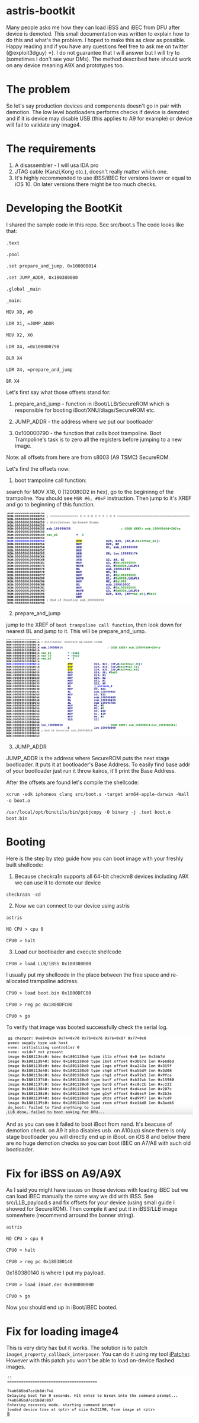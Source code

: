 # astris-bootkit
Many people asks me how they can load iBSS and iBEC from DFU after device is demoted. This small documentation was written to explain how to do this and what's the problem. I hoped to make this as clear as possible. Happy reading and if you have any questions feel free to ask me on twitter (@exploit3dguy) =). I do not guarantee that I will answer but I will try to (sometimes I don't see your DMs). The method described here should work on any device meaning A9X and prototypes too.
# The problem
So let's say production devices and components doesn't go in pair with demotion. The low level bootloaders performs checks if device is demoted and if it is device may disable USB (this applies to A9 for example) or device will fail to validate any image4. 
# The requirements
1. A disassembler - I will usa IDA pro
2. JTAG cable (Kanzi,Kong etc.), doesn't really matter which one.
3. It's highly recommended to use iBSS/iBEC for versions lower or equal to iOS 10. On later versions there might be too much checks.
# Developing the BootKit 
I shared the sample code in this repo. See src/boot.s
The code looks like that:

`.text`

`.pool`


`.set prepare_and_jump, 0x10000B014`

`.set JUMP_ADDR, 0x180380000`


`.global _main`

`_main:`

`MOV X0, #0`

`LDR X1, =JUMP_ADDR`

`MOV X2, X0`

`LDR X4, =0x100000790`

`BLR X4`

`LDR X4, =prepare_and_jump`

`BR X4`

Let's first say what those offsets stand for:

1. prepare_and_jump - function in iBoot/LLB/SecureROM which is responsible for booting iBoot/XNU/diags/SecureROM etc.

2. JUMP_ADDR - the address where we put our bootloader

3. 0x100000790 - the function that calls boot trampoline. Boot Trampoline's task is to zero all the registers before jumping to a new image.

Note: all offsets from here are from s8003 (A9 TSMC) SecureROM.

Let's find the offsets now:

1. boot trampoline call function:

search for MOV X18, 0 (120080D2 in hex), go to the begininng of the trampoline. You should see `MSR #6, #0xF` instruction. Then jump to it's XREF and go to beginning of this function.

![](img/img1.png)

2. prepare_and_jump

jump to the XREF of `boot trampoline call function`, then look down for nearest BL and jump to it. This will be prepare_and_jump.

![](img/img2.png)

3. JUMP_ADDR 

JUMP_ADDR is the address where SecureROM puts the next stage bootloader. It puts it at bootloader's Base Address. To easily find base addr of your bootloader just run it throw kairos, it'll print the Base Address.

After the offsets are found let's compile the shellcode:

`xcrun -sdk iphoneos clang src/boot.s -target arm64-apple-darwin -Wall -o boot.o`

`/usr/local/opt/binutils/bin/gobjcopy -O binary -j .text boot.o boot.bin`

# Booting 

Here is the step by step guide how you can boot image with your freshly built shellcode:

1. Because checkra1n supports all 64-bit checkm8 devices including A9X we can use it to demote our device

`checkra1n -cd`

2. Now we can connect to our device using astris

`astris`

`NO CPU > cpu 0`

`CPU0 > halt`

3. Load our bootloader and execute shellcode

`CPU0 > load LLB/iBSS 0x180380000`

I usually put my shellcode in the place between the free space and re-allocated trampoline address.

`CPU0 > load boot.bin 0x1800DFC00`

`CPU0 > reg pc 0x1800DFC00`

`CPU0 > go`

To verify that image was booted successfully check the serial log.

![](img/img3.png)

And as you can see it failed to boot iBoot from nand. It's beacuse of demotion check. on A9 it also disables usb. on A10(up) since there is only stage bootloader you will directly end up in iBoot. on iOS 8 and below there are no huge demotion checks so you can boot iBEC on A7/A8 with such old bootloader. 


# Fix for iBSS on A9/A9X

As I said you might have issues on those devices with loading iBEC but we can load iBEC manually the same way we did with iBSS. See src/LLB_payload.s and fix offsets for your device (using small guide I showed for SecureROM). Then compile it and put it in iBSS/LLB image somewhere (recommend arround the banner string).

`astris`

`NO CPU > cpu 0`

`CPU0 > halt`

`CPU0 > reg pc 0x180380140`

0x180380140 is where I put my payload.

`CPU0 > load iBoot.dec 0x800000000`

`CPU0 > go`

Now you should end up in iBoot/iBEC booted.

# Fix for loading image4

This is very dirty hax but it works. The solution is to patch `image4_property_callback_interposer`. You can do it using my tool [iPatcher](https://github.com/exploit3dguy/iPatcher). However with this patch you won't be able to load on-device flashed images.

![](img/img4.png)

